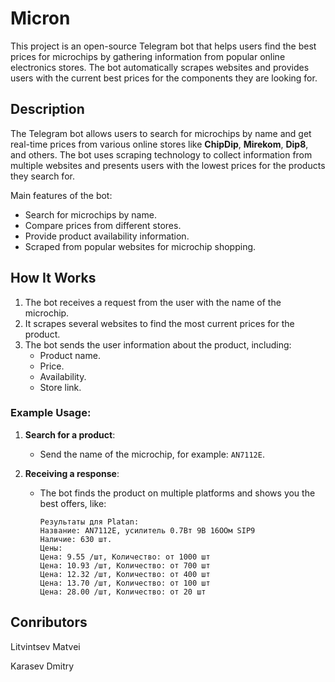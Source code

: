 #  **Micron** 

This project is an open-source Telegram bot that helps users find the best prices for microchips by gathering information from popular online electronics stores. The bot automatically scrapes websites and provides users with the current best prices for the components they are looking for.

##  **Description**

The Telegram bot allows users to search for microchips by name and get real-time prices from various online stores like **ChipDip**, **Mirekom**, **Dip8**, and others. The bot uses scraping technology to collect information from multiple websites and presents users with the lowest prices for the products they search for.

Main features of the bot:
- Search for microchips by name.
- Compare prices from different stores.
- Provide product availability information.
- Scraped from popular websites for microchip shopping.

##  **How It Works**

1. The bot receives a request from the user with the name of the microchip.
2. It scrapes several websites to find the most current prices for the product.
3. The bot sends the user information about the product, including:
   - Product name.
   - Price.
   - Availability.
   - Store link.

### Example Usage:

1. **Search for a product**:
   - Send the name of the microchip, for example: `AN7112E`.
   
2. **Receiving a response**:
   - The bot finds the product on multiple platforms and shows you the best offers, like:
     ```
     Результаты для Platan:
     Название: AN7112E, усилитель 0.7Вт 9В 16OОм SIP9
     Наличие: 630 шт.
     Цены:
     Цена: 9.55 /шт, Количество: от 1000 шт
     Цена: 10.93 /шт, Количество: от 700 шт
     Цена: 12.32 /шт, Количество: от 400 шт
     Цена: 13.70 /шт, Количество: от 100 шт
     Цена: 28.00 /шт, Количество: от 20 шт
     ```

## **Conributors**
  Litvintsev Matvei
  
  Karasev Dmitry
